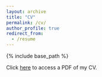 ```yaml
---
layout: archive
title: "CV"
permalink: /cv/
author_profile: true
redirect_from:
  - /resume
---
```


{% include base_path %}

Click [here]() to access a PDF of my CV.

